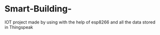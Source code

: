 # Smart-Building-
IOT project made by using with the help of esp8266 and all the data stored in Thingspeak
